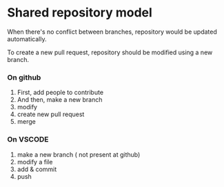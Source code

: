 # Shared repository model

When there's no conflict between branches, repository would be updated automatically.

To create a new pull request, repository should be modified using a new branch.

### On github
1. First, add people to contribute
2. And then, make a new branch
3. modify
4. create new pull request
5. merge

### On VSCODE

1. make a new branch ( not present at github)
2. modify a file
3. add & commit
4. push